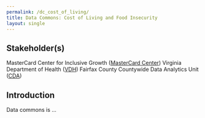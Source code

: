 ```yaml
---
permalink: /dc_cost_of_living/
title: Data Commons: Cost of Living and Food Insecurity
layout: single
---
```


## Stakeholder(s)
MasterCard Center for Inclusive Growth ([MasterCard Center](https://www.mastercardcenter.org/))
Virginia Department of Health ([VDH](https://www.vdh.virginia.gov/))
Fairfax County Countywide Data Analytics Unit ([CDA](https://www.fairfaxcounty.gov/data/))

## Introduction
Data commons is ...
